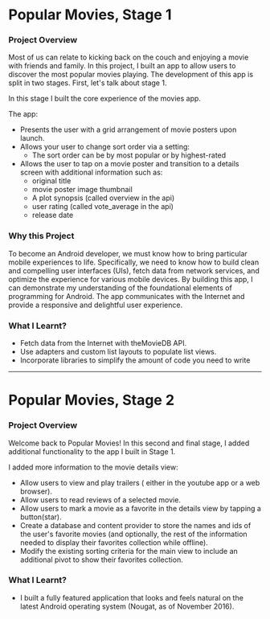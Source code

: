 # Popular Movies, Stage 1

### Project Overview
Most of us can relate to kicking back on the couch and enjoying a movie with friends and family. In this project, I built an app to allow users to discover the most popular movies playing. The development of this app is split in two stages. First, let's talk about stage 1.

In this stage I built the core experience of the movies app.

The app:

- Presents the user with a grid arrangement of movie posters upon launch.
- Allows your user to change sort order via a setting:
  - The sort order can be by most popular or by highest-rated
- Allows the user to tap on a movie poster and transition to a details screen with additional information such as:
  - original title
  - movie poster image thumbnail
  - A plot synopsis (called overview in the api)
  - user rating (called vote_average in the api)
  - release date

### Why this Project
To become an Android developer, we must know how to bring particular mobile experiences to life. Specifically, we need to know how to build clean and compelling user interfaces (UIs), fetch data from network services, and optimize the experience for various mobile devices.
By building this app, I can demonstrate my understanding of the foundational elements of programming for Android. The app communicates with the Internet and provide a responsive and delightful user experience.
### What I Learnt?
- Fetch data from the Internet with theMovieDB API.
- Use adapters and custom list layouts to populate list views.
- Incorporate libraries to simplify the amount of code you need to write

---

# Popular Movies, Stage 2

### Project Overview
Welcome back to Popular Movies! In this second and final stage, I added additional functionality to the app I built in Stage 1.

I added more information to the movie details view:

- Allow users to view and play trailers ( either in the youtube app or a web browser).
- Allow users to read reviews of a selected movie.
- Allow users to mark a movie as a favorite in the details view by tapping a button(star).
- Create a database and content provider to store the names and ids of the user's favorite movies (and optionally, the rest of the information needed to display their favorites collection while offline).
- Modify the existing sorting criteria for the main view to include an additional pivot to show their favorites collection.
### What I Learnt?
- I built a fully featured application that looks and feels natural on the latest Android operating system (Nougat, as of November 2016).
